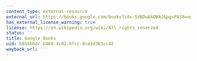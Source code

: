 ```yaml
---
content_type: external-resource
external_url: https://books.google.com/books?id=-5VBDwAAQBAJ&pg=PA38=onepage#v=onepage&q&f=false
has_external_license_warning: true
license: https://en.wikipedia.org/wiki/All_rights_reserved
status: ''
title: Google Books
uid: b854b8dc-b468-4c02-bfcc-8ce3d363cc42
wayback_url: ''
---
```

